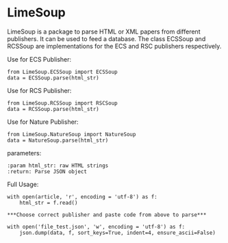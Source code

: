 # LimeSoup

LimeSoup is a package to parse HTML or XML papers from different publishers. It can be
used to feed a database.
The class ECSSoup and RCSSoup are implementations for the ECS and RSC publishers respectively.

Use for ECS Publisher:

    from LimeSoup.ECSSoup import ECSSoup
    data = ECSSoup.parse(html_str)

Use for RCS Publisher:

    from LimeSoup.RCSSoup import RSCSoup
    data = RCSSoup.parse(html_str)

Use for Nature Publisher:

    from LimeSoup.NatureSoup import NatureSoup
    data = NatureSoup.parse(html_str)


parameters:

    :param html_str: raw HTML strings
    :return: Parse JSON object


Full Usage:

    with open(article, 'r', encoding = 'utf-8') as f:
        html_str = f.read()

    ***Choose correct publisher and paste code from above to parse***

    with open('file_test.json', 'w', encoding = 'utf-8') as f:
        json.dump(data, f, sort_keys=True, indent=4, ensure_ascii=False)
